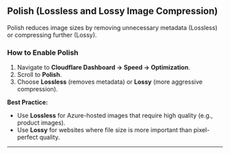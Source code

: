
## **Polish (Lossless and Lossy Image Compression)**
Polish reduces image sizes by removing unnecessary metadata (Lossless) or compressing further (Lossy).

### **How to Enable Polish**
1. Navigate to **Cloudflare Dashboard → Speed → Optimization**.
2. Scroll to **Polish**.
3. Choose **Lossless** (removes metadata) or **Lossy** (more aggressive compression).

**Best Practice:**
- Use **Lossless** for Azure-hosted images that require high quality (e.g., product images).
- Use **Lossy** for websites where file size is more important than pixel-perfect quality.

---
